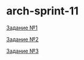 # arch-sprint-11

[Задание №1](Exc1/README.md)

[Задание №2](Exc2/README.md)

[Задание №3](Exc3/README.md)
